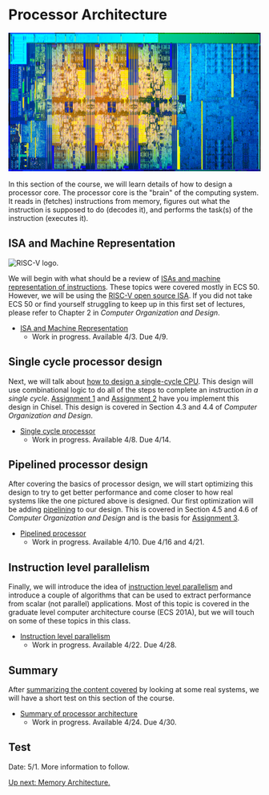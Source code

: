 # Processor Architecture

![Coffee lake die shot](./800px-coffee_lake_die_(hexa_core).png)

In this section of the course, we will learn details of how to design a processor core.
The processor core is the "brain" of the computing system.
It reads in (fetches) instructions from memory, figures out what the instruction is supposed to do (decodes it), and performs the task(s) of the instruction (executes it).

## ISA and Machine Representation

![RISC-V logo](https://content.riscv.org/wp-content/uploads/2018/09/riscv-logo.png).

We will begin with what should be a review of [ISAs and machine representation of instructions](./isa.md).
These topics were covered mostly in ECS 50.
However, we will be using the [RISC-V open source ISA](https://riscv.org/).
If you did not take ECS 50 or find yourself struggling to keep up in this first set of lectures, please refer to Chapter 2 in *Computer Organization and Design*.

* [ISA and Machine Representation](./isa.md)
  * Work in progress. Available 4/3. Due 4/9.

## Single cycle processor design

Next, we will talk about [how to design a single-cycle CPU](./single-cycle.md).
This design will use combinational logic to do all of the steps to complete an instruction *in a single cycle*.
[Assignment 1](https://github.com/jlpteaching/dinocpu-sq20/tree/master/assignments/assignment-1.md) and [Assignment 2](https://github.com/jlpteaching/dinocpu-sq20/tree/master/assignments/assignment-2.md) have you implement this design in Chisel.
This design is covered in Section 4.3 and 4.4 of *Computer Organization and Design*.

* [Single cycle processor](./single-cycle.md)
  * Work in progress. Available 4/8. Due 4/14.

## Pipelined processor design

After covering the basics of processor design, we will start optimizing this design to try to get better performance and come closer to how real systems like the one pictured above is designed.
Our first optimization will be adding [pipelining](./pipelined.md) to our design.
This is covered in Section 4.5 and 4.6 of *Computer Organization and Design* and is the basis for [Assignment 3](https://github.com/jlpteaching/dinocpu-sq20/tree/master/assignments/assignment-3.md).

* [Pipelined processor](./pipelined.md)
  * Work in progress. Available 4/10. Due 4/16 and 4/21.

## Instruction level parallelism

Finally, we will introduce the idea of [instruction level parallelism](./ilp.md) and introduce a couple of algorithms that can be used to extract performance from scalar (not parallel) applications.
Most of this topic is covered in the graduate level computer architecture course (ECS 201A), but we will touch on some of these topics in this class.

* [Instruction level parallelism](./ilp.md)
  * Work in progress. Available 4/22. Due 4/28.

## Summary

After [summarizing the content covered](./summary.md) by looking at some real systems, we will have a short test on this section of the course.

* [Summary of processor architecture](./summary.md)
  * Work in progress. Available 4/24. Due 4/30.

## Test

Date: 5/1. More information to follow.

[Up next: Memory Architecture.](../memory/index.md)
